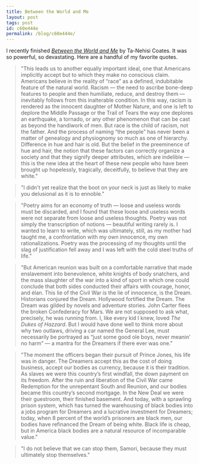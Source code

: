 ```yaml
---
title: Between the World and Me
layout: post
tags: post
id: c60e444e
permalink: /blog/c60e444e/
---
```


I recently finished [_Between the World and Me_](https://bookshop.org/books/between-the-world-and-me/9780812993547) by Ta-Nehisi Coates. It was so powerful, so devastating. Here are a handful of my favorite quotes.

> "This leads us to another equally important ideal, one that Americans implicitly accept but to which they make no conscious claim. Americans believe in the reality of “race” as a defined, indubitable feature of the natural world. Racism ⁠— the need to ascribe bone-deep features to people and then humiliate, reduce, and destroy them ⁠— inevitably follows from this inalterable condition. In this way, racism is rendered as the innocent daughter of Mother Nature, and one is left to deplore the Middle Passage or the Trail of Tears the way one deplores an earthquake, a tornado, or any other phenomenon that can be cast as beyond the handiwork of men. But race is the child of racism, not the father. And the process of naming “the people” has never been a matter of genealogy and physiognomy so much as one of hierarchy. Difference in hue and hair is old. But the belief in the preeminence of hue and hair, the notion that these factors can correctly organize a society and that they signify deeper attributes, which are indelible ⁠— this is the new idea at the heart of these new people who have been brought up hopelessly, tragically, deceitfully, to believe that they are white."

> "I didn't yet realize that the boot on your neck is just as likely to make you delusional as it is to ennoble."

> "Poetry aims for an economy of truth ⁠— loose and useless words must be discarded, and I found that these loose and useless words were not separate from loose and useless thoughts. Poetry was not simply the transcription of notions ⁠— beautiful writing rarely is. I wanted to learn to write, which was ultimately, still, as my mother had taught me, a confrontation with my own innocence, my own rationalizations. Poetry was the processing of my thoughts until the slag of justification fell away and I was left with the cold steel truths of life."

> "But American reunion was built on a comfortable narrative that made enslavement into benevolence, white knights of body snatchers, and the mass slaughter of the war into a kind of sport in which one could conclude that both sides conducted their affairs with courage, honor, and élan. This lie of the Civil War is the lie of innocence, is the Dream. Historians conjured the Dream. Hollywood fortified the Dream. The Dream was gilded by novels and adventure stories. John Carter flees the broken Confederacy for Mars. We are not supposed to ask what, precisely, he was running from. I, like every kid I knew, loved _The Dukes of Hazzard_. But I would have done well to think more about why two outlaws, driving a car named the General Lee, must necessarily be portrayed as “just some good ole boys, never meanin' no harm” ⁠— a mantra for the Dreamers if there ever was one."

> "The moment the officers began their pursuit of Prince Jones, his life was in danger. The Dreamers accept this as the cost of doing business, accept our bodies as currency, because it is their tradition. As slaves we were this country’s first windfall, the down payment on its freedom. After the ruin and liberation of the Civil War came Redemption for the unrepentant South and Reunion, and our bodies became this country’s second mortgage. In the New Deal we were their guestroom, their finished basement. And today, with a sprawling prison system, which has turned the warehousing of black bodies into a jobs program for Dreamers and a lucrative investment for Dreamers; today, when 8 percent of the world’s prisoners are black men, our bodies have refinanced the Dream of being white. Black life is cheap, but in America black bodies are a natural resource of incomparable value."

> "I do not believe that we can stop them, Samori, because they must ultimately stop themselves."

